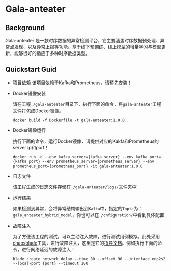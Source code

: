 # Gala-anteater

## Background

Gala-anteater 是一款时序数据的异常检测平台，它主要涵盖时序数据预处理、异常点发现、以及异常上报等功能。基于线下预训练、线上模型的增量学习与模型更新，能够很好的适应于多种时序数据类型。

## Quickstart Guid

* 项目依赖
  该项目依赖于Kafka和Prometheus，请预先安装！

* Docker镜像安装

  请在工程`./gala-anteater`目录下，执行下面的命令，将`gala-anteater`工程文件打包成Docker镜像。
  
  ```docker build -f Dockerfile -t gala-anteater:1.0.0 .```

* Docker镜像运行

  执行下面的命令，运行Docker镜像，请提供对应的Kakfa和Prometheus的server ip和port！

  ```docker run -d --env kafka_server={kafka_server} --env kafka_port={kafka_port} --env prometheus_server={prometheus_server} --env prometheus_port={prometheus_port} -it gala-anteater:1.0.0```

* 日志文件

  该工程生成的日志文件存储在`./gala-anteater/logs/`文件夹中!

* 运行结果
  
  如果检测到异常，会将异常结构输出到`Kafka`中，指定的`Topic`为：`gala_anteater_hybrid_model`，你也可以在`./cnfiguration/`中看到具体配置

* 故障注入

  为了方便该工程的测试，可以主动注入故障，进行测试用例模拟。此处采用[chaosblade](https://github.com/chaosblade-io/chaosblade)工具，进行故障注入，这里是它的[指导文档](https://chaosblade-io.gitbook.io/chaosblade-help-zh-cn/blade-create-network-delay)。例如执行下面的命令，进行网络延迟的故障注入：

     ```blade create network delay --time 80 --offset 90 --interface enp2s2 --local-port {port} --timeout 100```